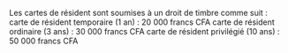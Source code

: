 Les cartes de résident sont soumises à un droit de timbre comme suit : carte de résident temporaire (1 an) : 20 000 francs CFA
carte de résident ordinaire (3 ans) : 30 000 francs CFA
carte de résident privilégié (10 ans) : 50 000 francs CFA
